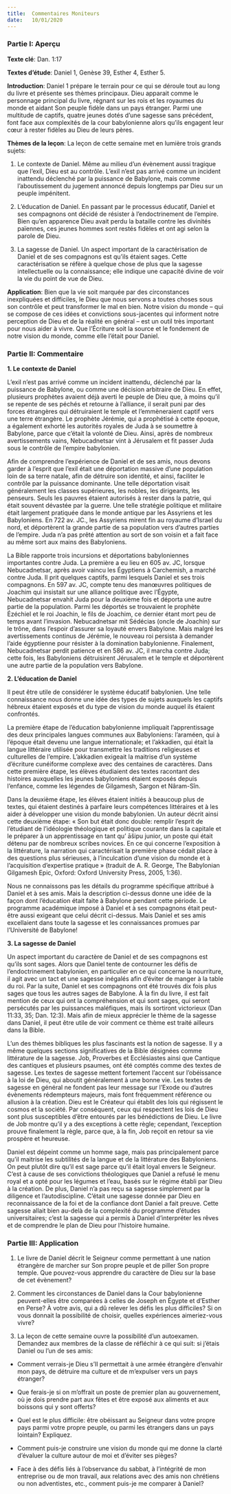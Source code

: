 ```yaml
---
title:  Commentaires Moniteurs
date:   10/01/2020
---
```


### Partie I: Aperçu

**Texte clé**: Dan. 1:17

**Textes d’étude**: Daniel 1, Genèse 39, Esther 4, Esther 5.

**Introduction**: Daniel 1 prépare le terrain pour ce qui se déroule tout au long du livre et présente ses thèmes principaux. Dieu apparait comme le personnage principal du livre, régnant sur les rois et les royaumes du monde et aidant Son peuple fidèle dans un pays étranger. Parmi une multitude de captifs, quatre jeunes dotés d’une sagesse sans précédent, font face aux complexités de la cour babylonienne alors qu’ils engagent leur cœur à rester fidèles au Dieu de leurs pères.

**Thèmes de la leçon**: La leçon de cette semaine met en lumière trois grands sujets:

1. Le contexte de Daniel. Même au milieu d’un évènement aussi tragique que l’exil, Dieu est au contrôle. L’exil n’est pas arrivé comme un incident inattendu déclenché par la puissance de Babylone, mais comme l’aboutissement du jugement annoncé depuis longtemps par Dieu sur un peuple impénitent.

2. L’éducation de Daniel. En passant par le processus éducatif, Daniel et ses compagnons ont décidé de résister à l’endoctrinement de l’empire. Bien qu’en apparence Dieu avait perdu la bataille contre les divinités païennes, ces jeunes hommes sont restés fidèles et ont agi selon la parole de Dieu.

3. La sagesse de Daniel. Un aspect important de la caractérisation de Daniel et de ses compagnons est qu’ils étaient sages. Cette caractérisation se réfère à quelque chose de plus que la sagesse intellectuelle ou la connaissance; elle indique une capacité divine de voir la vie du point de vue de Dieu.

**Application**: Bien que la vie soit marquée par des circonstances inexpliquées et difficiles, le Dieu que nous servons a toutes choses sous son contrôle et peut transformer le mal en bien. Notre vision du monde – qui se compose de ces idées et convictions sous-jacentes qui informent notre perception de Dieu et de la réalité en général – est un outil très important pour nous aider à vivre. Que l’Écriture soit la source et le fondement de notre vision du monde, comme elle l’était pour Daniel.

### Partie II: Commentaire

**1. Le contexte de Daniel**

L’exil n’est pas arrivé comme un incident inattendu, déclenché par la puissance de Babylone, ou comme une décision arbitraire de Dieu. En effet, plusieurs prophètes avaient déjà averti le peuple de Dieu que, à moins qu’il se repente de ses péchés et retourne à l’alliance, il serait puni par des forces étrangères qui détruiraient le temple et l’emmèneraient captif vers une terre étrangère. Le prophète Jérémie, qui a prophétisé à cette époque, a également exhorté les autorités royales de Juda à se soumettre à Babylone, parce que c’était la volonté de Dieu. Ainsi, après de nombreux avertissements vains, Nebucadnetsar vint à Jérusalem et fit passer Juda sous le contrôle de l’empire babylonien.

Afin de comprendre l’expérience de Daniel et de ses amis, nous devons garder à l’esprit que l’exil était une déportation massive d’une population loin de sa terre natale, afin de détruire son identité, et ainsi, faciliter le contrôle par la puissance dominante. Une telle déportation visait généralement les classes supérieures, les nobles, les dirigeants, les penseurs. Seuls les pauvres étaient autorisés à rester dans la patrie, qui était souvent dévastée par la guerre. Une telle stratégie politique et militaire était largement pratiquée dans le monde antique par les Assyriens et les Babyloniens. En 722 av. JC., les Assyriens mirent fin au royaume d’Israel du nord, et déportèrent la grande partie de sa population vers d’autres parties de l’empire. Juda n’a pas prêté attention au sort de son voisin et a fait face au même sort aux mains des Babyloniens.

La Bible rapporte trois incursions et déportations babyloniennes importantes contre Juda. La première a eu lieu en 605 av. JC, lorsque Nebucadnetsar, après avoir vaincu les Égyptiens à Carchemish, a marché contre Juda. Il prit quelques captifs, parmi lesquels Daniel et ses trois compagnons. En 597 av. JC, compte tenu des manœuvres politiques de Joachim qui insistait sur une alliance politique avec l’Égypte, Nebucadnetsar envahit Juda pour la deuxième fois et déporta une autre partie de la population. Parmi les déportés se trouvaient le prophète Ézéchiel et le roi Joachin, le fils de Joachim, ce dernier étant mort peu de temps avant l’invasion. Nebucadnetsar mit Sédécias (oncle de Joachin) sur le trône, dans l’espoir d’assurer sa loyauté envers Babylone. Mais malgré les avertissements continus de Jérémie, le nouveau roi persista à demander l’aide égyptienne pour résister à la domination babylonienne. Finalement, Nebucadnetsar perdit patience et en 586 av. JC, il marcha contre Juda; cette fois, les Babyloniens détruisirent Jérusalem et le temple et déportèrent une autre partie de la population vers Babylone.

**2. L’éducation de Daniel**

Il peut être utile de considérer le système éducatif babylonien. Une telle connaissance nous donne une idée des types de sujets auxquels les captifs hébreux étaient exposés et du type de vision du monde auquel ils étaient confrontés.

La première étape de l’éducation babylonienne impliquait l’apprentissage des deux principales langues communes aux Babyloniens: l’araméen, qui à l’époque était devenu une langue internationale; et l’akkadien, qui était la langue littéraire utilisée pour transmettre les traditions religieuses et culturelles de l’empire. L’akkadien exigeait la maitrise d’un système d’écriture cunéiforme complexe avec des centaines de caractères. Dans cette première étape, les élèves étudiaient des textes racontant des histoires auxquelles les jeunes babyloniens étaient exposés depuis l’enfance, comme les légendes de Gilgamesh, Sargon et Nâram-Sîn.

Dans la deuxième étape, les élèves étaient initiés à beaucoup plus de textes, qui étaient destinés à parfaire leurs compétences littéraires et à les aider à développer une vision du monde babylonien. Un auteur décrit ainsi cette deuxième étape: « Son but était donc double: remplir l’esprit de l’étudiant de l’idéologie théologique et politique courante dans la capitale et le préparer à un apprentissage en tant qu’ āšipu junior, un poste qui était détenu par de nombreux scribes novices. En ce qui concerne l’exposition à la littérature, la narration qui caractérisait la première phase cédait place à des questions plus sérieuses, à l’inculcation d’une vision du monde et à l’acquisition d’expertise pratique » (traduit de A. R. George, The Babylonian Gilgamesh Epic, Oxford: Oxford University Press, 2005, 1:36).

Nous ne connaissons pas les détails du programme spécifique attribué à Daniel et à ses amis. Mais la description ci-dessus donne une idée de la façon dont l’éducation était faite à Babylone pendant cette période. Le programme académique imposé à Daniel et à ses compagnons était peut-être aussi exigeant que celui décrit ci-dessus. Mais Daniel et ses amis excellaient dans toute la sagesse et les connaissances promues par l’Université de Babylone!

**3. La sagesse de Daniel**

Un aspect important du caractère de Daniel et de ses compagnons est qu’ils sont sages. Alors que Daniel tente de contourner les défis de l’endoctrinement babylonien, en particulier en ce qui concerne la nourriture, il agit avec un tact et une sagesse inégalés afin d’éviter de manger à la table du roi. Par la suite, Daniel et ses compagnons ont été trouvés dix fois plus sages que tous les autres sages de Babylone. À la fin du livre, il est fait mention de ceux qui ont la compréhension et qui sont sages, qui seront persécutés par les puissances maléfiques, mais ils sortiront victorieux (Dan 11:33, 35; Dan. 12:3). Mais afin de mieux apprécier le thème de la sagesse dans Daniel, il peut être utile de voir comment ce thème est traité ailleurs dans la Bible.

L’un des thèmes bibliques les plus fascinants est la notion de sagesse. Il y a même quelques sections significatives de la Bible désignées comme littérature de la sagesse. Job, Proverbes et Ecclésiastes ainsi que Cantique des cantiques et plusieurs psaumes, ont été comptés comme des textes de sagesse. Les textes de sagesse mettent fortement l’accent sur l’obéissance à la loi de Dieu, qui aboutit généralement à une bonne vie. Les textes de sagesse en général ne fondent pas leur message sur l’Exode ou d’autres évènements rédempteurs majeurs, mais font fréquemment référence ou allusion à la création. Dieu est le Créateur qui établit des lois qui régissent le cosmos et la société. Par conséquent, ceux qui respectent les lois de Dieu sont plus susceptibles d’être entourés par les bénédictions de Dieu. Le livre de Job montre qu’il y a des exceptions à cette règle; cependant, l’exception prouve finalement la règle, parce que, à la fin, Job reçoit en retour sa vie prospère et heureuse.

Daniel est dépeint comme un homme sage, mais pas principalement parce qu’il maitrise les subtilités de la langue et de la littérature des Babyloniens. On peut plutôt dire qu’il est sage parce qu’il était loyal envers le Seigneur. C’est à cause de ses convictions théologiques que Daniel a refusé le menu royal et a opté pour les légumes et l’eau, basés sur le régime établi par Dieu à la création. De plus, Daniel n’a pas reçu sa sagesse simplement par la diligence et l’autodiscipline. C’était une sagesse donnée par Dieu en reconnaissance de la foi et de la confiance dont Daniel a fait preuve. Cette sagesse allait bien au-delà de la complexité du programme d’études universitaires; c’est la sagesse qui a permis à Daniel d’interpréter les rêves et de comprendre le plan de Dieu pour l’histoire humaine.

### Partie III: Application

1. Le livre de Daniel décrit le Seigneur comme permettant à une nation étrangère de marcher sur Son propre peuple et de piller Son propre temple. Que pouvez-vous apprendre du caractère de Dieu sur la base de cet évènement?

2. Comment les circonstances de Daniel dans la Cour babylonienne peuvent-elles être comparées à celles de Joseph en Égypte et d’Esther en Perse? À votre avis, qui a dû relever les défis les plus difficiles? Si on vous donnait la possibilité de choisir, quelles expériences aimeriez-vous vivre?

3. La leçon de cette semaine ouvre la possibilité d’un autoexamen. Demandez aux membres de la classe de réfléchir à ce qui suit: si j’étais Daniel ou l’un de ses amis:

- Comment verrais-je Dieu s’Il permettait à une armée étrangère d’envahir mon pays, de détruire ma culture et de m’expulser vers un pays étranger?

- Que ferais-je si on m’offrait un poste de premier plan au gouvernement, où je dois prendre part aux fêtes et être exposé aux aliments et aux boissons qui y sont offerts?

- Quel est le plus difficile: être obéissant au Seigneur dans votre propre pays parmi votre propre peuple, ou parmi les étrangers dans un pays lointain? Expliquez.

- Comment puis-je construire une vision du monde qui me donne la clarté d’évaluer la culture autour de moi et d’éviter ses pièges?

- Face à des défis liés à l’observance du sabbat, à l’intégrité de mon entreprise ou de mon travail, aux relations avec des amis non chrétiens ou non adventistes, etc., comment puis-je me comparer à Daniel?
